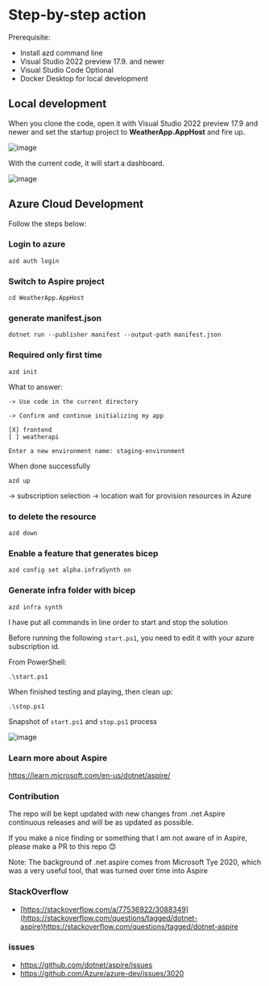 # Step-by-step action

Prerequisite:
- Install azd command line
- Visual Studio 2022 preview 17.9. and newer
- Visual Studio Code Optional
- Docker Desktop for local development

## Local development
When you clone the code, open it with Visual Studio 2022 preview 17.9 and newer and set the startup project to **WeatherApp.AppHost** and fire up.

![image](https://github.com/maythamfahmi/net-aspire-playground/assets/9260645/4654bfda-8514-4392-8ed9-6b90451736c1)

With the current code, it will start a dashboard.

![image](https://github.com/maythamfahmi/net-aspire-playground/assets/9260645/5a10b79e-4469-476a-a0c5-a1f6d42a20f9)

## Azure Cloud Development

Follow the steps below:

### Login to azure
```
azd auth login
```

### Switch to Aspire project
```
cd WeatherApp.AppHost
```

### generate manifest.json
```
dotnet run --publisher manifest --output-path manifest.json
```

### Required only first time
```
azd init
```

What to answer:
```
-> Use code in the current directory

-> Confirm and continue initializing my app

[X] frontend
[ ] weatherapi

Enter a new environment name: staging-environment
```
When done successfully

```
azd up
```

-> subscription selection
-> location
wait for provision resources in Azure

### to delete the resource
```
azd down
```
### Enable a feature that generates bicep
```
azd config set alpha.infraSynth on
```

### Generate infra folder with bicep 
```
azd infra synth
```

I have put all commands in line order to start and stop the solution

Before running the following `start.ps1`, you need to edit it with your azure subscription id.

From PowerShell:

```
.\start.ps1
```

When finished testing and playing, then clean up:

```
.\stop.ps1
```

Snapshot of `start.ps1` and `stop.ps1` process

![image](https://github.com/maythamfahmi/net-aspire-playground/assets/9260645/6df081a6-3b4b-4628-870b-8c3af4db9359)


### Learn more about Aspire

https://learn.microsoft.com/en-us/dotnet/aspire/

### Contribution

The repo will be kept updated with new changes from .net Aspire continuous releases and will be as updated as possible.

If you make a nice finding or something that I am not aware of in Aspire, please make a PR to this repo 😊

Note: The background of .net aspire comes from Microsoft Tye 2020, which was a very useful tool, that was turned over time into Aspire

### StackOverflow

- [https://stackoverflow.com/a/77536922/3088349](https://stackoverflow.com/questions/tagged/dotnet-aspire)https://stackoverflow.com/questions/tagged/dotnet-aspire

### issues

- https://github.com/dotnet/aspire/issues
- https://github.com/Azure/azure-dev/issues/3020
